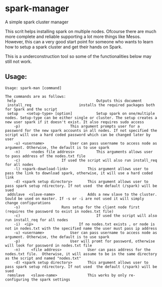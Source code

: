 # spark-manager
A simple spark cluster manager

This scrit helps installing spark on multiple nodes. Ofcourse there are much more complete and reliable supporting a lot more things like Mesos. However, this can a very good start point for someone who wants to learn how to setup a spark cluster and get their hands on Spark. 

This is a underconstruction tool so some of the functionalities below may still not work.


## Usage: 

```
Usage: spark-man [command]

The commands are as follows:
 help                           		  Outputs this document
 install_req				      installs the required packages both for Spark and the script
 setup    <setup-type> [option]		      Setup spark on one/multiple nodes. Setup-type can be either single or cluster. The setup creates a new user spark if it doesn't exist. It also requires sudo access
	-p) 				      This argument prompts user for a password for the new spark accounts in all nodes. If not specified the script will use a hard coded password which can be changed later by user
	-u)	<username>		      User can pass username to access node as argument. Otherwise, the default is to use spark	
	-n)     <nodes file address>	      This arguments allows user to pass address of the nodes.txt file
	-c)				      If used the script will also run install_req for all nodes
	-l)	<spark-download-link>	      This argument allows user to pass the link to download spark, otherwise, it will use a hard coded link					  
	-d)	<spark setup directory>	      This argument allows user to pass spark setup rdirectory. If not used  the default (/spark) will be sued
 addslave  <slave-name>			      Adds a new slave to the cluster. Sould be used on master. If -s or -i are not used it will simply change configurations
	-s)				      Runs setup for the client node first (requires the password to exist in nodes.txt file)
	-c)									  If used the script will also run install_req for all nodes	
	-i)	 <ip>		    	      If no nodes.txt exists , or node is not in nodes.txt with the specified name the user must pass ip address
	-u)	<username>		      User can pass username to access node as argument. Otherwise, the default is to use spark
	-p)			    	      User will promt for password, otherwise will look for password in nodes.txt file 
	-n)     <file address>		      User can pass address for the nodes.txt file.  Otherwise, it will assume to be in the same directory as the script and named "nodes.txt"
	-d)	<spark setup directory>	      This argument allows user to pass spark setup rdirectory. If not used  the default (/spark) will be sued	
 remslave	<slave-name>		      This works by only re-configuring the spark settings
						
	
```
